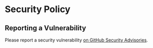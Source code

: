 # Security Policy

## Reporting a Vulnerability

Please report a security vulnerability [on GitHub Security Advisories](https://github.com/xdev-software/testcontainers-selenium/security/advisories/new).
